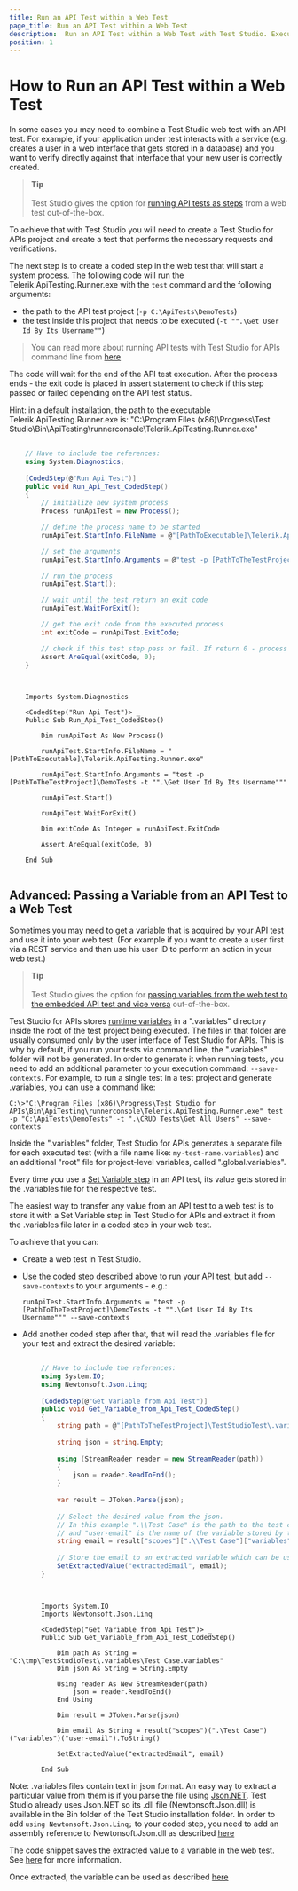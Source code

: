 ```yaml
---
title: Run an API Test within a Web Test
page_title: Run an API Test within a Web Test
description:  Run an API Test within a Web Test with Test Studio. Execute API test as step in a web test in Test Studio. Run API tests as part of a Test Studio web project. Integrate API testing with Test Studio web tests. 
position: 1
---
```

# How to Run an API Test within a Web Test

In some cases you may need to combine a Test Studio web test with an API test. For example, if your application under test interacts with a service (e.g. creates a user in a web interface that gets stored in a database) and you want to verify directly against that interface that your new user is correctly created.

> __Tip__
><br>
><br>
> Test Studio gives the option for <a href="/features/execute-apitest/add-api-test-as-step" target="_blank">running API tests as steps</a> from a web test out-of-the-box.

To achieve that with Test Studio you will need to create a Test Studio for APIs project and create a test that performs the necessary requests and verifications.

The next step is to create a coded step in the web test that will start a system process. The following code will run the Telerik.ApiTesting.Runner.exe with the `test` command and the following arguments:

- the path to the API test project (`-p C:\ApiTests\DemoTests`)
- the test inside this project that needs to be executed  (`-t "".\Get User Id By Its Username""`)

> You can read more about running API tests with Test Studio for APIs command line from [here](http://docs.telerik.com/teststudio-apis/features/command-line/command-line-parameters)

The code will wait for the end of the API test execution. After the process ends - the exit code is placed in assert statement to check if this step passed or failed depending on the API test status.

Hint: in a default installation, the path to the executable Telerik.ApiTesting.Runner.exe is: 
"C:\Program Files (x86)\Progress\Test Studio\Bin\ApiTesting\runnerconsole\Telerik.ApiTesting.Runner.exe"

````C#
	
	// Have to include the references:
	using System.Diagnostics;
	
	[CodedStep(@"Run Api Test")]
	public void Run_Api_Test_CodedStep()
	{
		// initialize new system process
		Process runApiTest = new Process();

		// define the process name to be started
		runApiTest.StartInfo.FileName = @"[PathToExecutable]\Telerik.ApiTesting.Runner.exe";

	    // set the arguments
		runApiTest.StartInfo.Arguments = @"test -p [PathToTheTestProject]\DemoTests -t "".\Get User Id By Its Username""";

	    // run the process
	    runApiTest.Start();

	    // wait until the test return an exit code
	    runApiTest.WaitForExit();

	    // get the exit code from the executed process 
	    int exitCode = runApiTest.ExitCode;

	    // check if this test step pass or fail. If return 0 - process complete normally, else - process fould.
	    Assert.AreEqual(exitCode, 0);
	}
	
````
````VB
	
	Imports System.Diagnostics
	
	<CodedStep("Run Api Test")> _
    Public Sub Run_Api_Test_CodedStep()

        Dim runApiTest As New Process()

		runApiTest.StartInfo.FileName = "[PathToExecutable]\Telerik.ApiTesting.Runner.exe"
		
        runApiTest.StartInfo.Arguments = "test -p [PathToTheTestProject]\DemoTests -t "".\Get User Id By Its Username"""
    	
		runApiTest.Start()
		
		runApiTest.WaitForExit()
		
		Dim exitCode As Integer = runApiTest.ExitCode			

		Assert.AreEqual(exitCode, 0)

	End Sub
	
````

## Advanced: Passing a Variable from an API Test to a Web Test

Sometimes you may need to get a variable that is acquired by your API test and use it into your web test. (For example if you want to create a user first via a REST service and than use his user ID to perform an action in your web test.)

> __Tip__
><br>
><br>
> Test Studio gives the option for <a href="/features/execute-apitest/passing-variables" target="_blank">passing variables from the web test to the embedded API test and vice versa</a> out-of-the-box.

Test Studio for APIs stores [runtime variables](http://docs.telerik.com/teststudio-apis/features/variables#Runtime-Variables) in a ".variables" directory inside the root of the test project being executed. The files in that folder are usually consumed only by the user interface of Test Studio for APIs. This is why by default, if you run your tests via command line, the ".variables" folder will not be generated. In order to generate it when running tests, you need to add an additional parameter to your execution command: `--save-contexts`. For example, to run a single test in a test project and generate .variables, you can use a command like:

`C:\>"C:\Program Files (x86)\Progress\Test Studio for APIs\Bin\ApiTesting\runnerconsole\Telerik.ApiTesting.Runner.exe" test -p "C:\ApiTests\DemoTests" -t ".\CRUD Tests\Get All Users" --save-contexts`

Inside the ".variables" folder, Test Studio for APIs generates a separate file for each executed test (with a file name like: `my-test-name.variables`) and an additional "root" file for project-level variables, called ".global.variables".

Every time you use a [Set Variable step](http://docs.telerik.com/teststudio-apis/features/steps/set-variable) in an API test, its value gets stored in the .variables file for the respective test. 

The easiest way to transfer any value from an API test to a web test is to store it with a Set Variable step in Test Studio for APIs and extract it from the .variables file later in a coded step in your web test.

To achieve that you can:
 - Create a web test in Test Studio. 
 - Use the coded step described above to run your API test, but add `--save-contexts` to your arguments - e.g.:

	`runApiTest.StartInfo.Arguments = "test -p [PathToTheTestProject]\DemoTests -t "".\Get User Id By Its Username""" --save-contexts`

 - Add another coded step after that, that will read the .variables file for your test and extract the desired variable:

````C#
		
		// Have to include the references:
		using System.IO;
		using Newtonsoft.Json.Linq;
		
		[CodedStep(@"Get Variable from Api Test")]
		public void Get_Variable_from_Api_Test_CodedStep()
		{
			string path = @"[PathToTheTestProject]\TestStudioTest\.variables\Test Case.variables";
	
	        string json = string.Empty;
	
	        using (StreamReader reader = new StreamReader(path))
	        {
	            json = reader.ReadToEnd();
	        }
	
	        var result = JToken.Parse(json);
	
			// Select the desired value from the json. 
			// In this example ".\\Test Case" is the path to the test case
			// and "user-email" is the name of the variable stored by the API test
	        string email = result["scopes"][".\\Test Case"]["variables"]["user-email"].ToString();
	        
			// Store the email to an extracted variable which can be used in a UI step or another coded step
	        SetExtractedValue("extractedEmail", email);
		}
		
````
````VB

		Imports System.IO
		Imports Newtonsoft.Json.Linq

        <CodedStep("Get Variable from Api Test")> _
        Public Sub Get_Variable_from_Api_Test_CodedStep()
            
            Dim path As String = "C:\tmp\TestStudioTest\.variables\Test Case.variables"
        	Dim json As String = String.Empty

        	Using reader As New StreamReader(path)
        		json = reader.ReadToEnd()
        	End Using

        	Dim result = JToken.Parse(json)

        	Dim email As String = result("scopes")(".\Test Case")("variables")("user-email").ToString()

        	SetExtractedValue("extractedEmail", email)
           
        End Sub

````

Note: .variables files contain text in json format. An easy way to extract a particular value from them is if you parse the file using [Json.NET](http://www.newtonsoft.com/json). Test Studio already uses Json.NET so its .dll file (Newtonsoft.Json.dll) is available in the Bin folder of the Test Studio installation folder. In order to add `using Newtonsoft.Json.Linq;` to your coded step, you need to add an assembly reference to Newtonsoft.Json.dll as described [here](http://docs.telerik.com/teststudio/features/coded-steps/add-assembly-reference)

The code snippet saves the extracted value to a variable in the web test. See [here](http://docs.telerik.com/teststudio/advanced-topics/coded-samples/general/extracted-variables-in-code) for more information. 

Once extracted, the variable can be used as described [here](http://docs.telerik.com/teststudio/knowledge-base/data-driven-testing-kb/pass-a-variable)